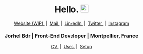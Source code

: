 <div align="center">
    <h1>Hello. <img src="https://media.giphy.com/media/hvRJCLFzcasrR4ia7z/giphy.gif" width="25px"></h1>
</div>

<div align="center">
    <a href="https://jorhelbdr.dev" title="Website">
        Website (WIP)
    </a>
    &nbsp;|&nbsp;
    <a href="mailto:jorhel.bdr@gmail.com" title="Mail">
        Mail
    </a>
    &nbsp;|&nbsp;
    <a href="https://linkedin.com/in/jorhelbdr" title="LinkedIn">
        LinkedIn
    </a>
    &nbsp;|&nbsp;
    <a href="https://twitter.com/jorhelbdr" title="Twitter">
        Twitter
    </a>
    &nbsp;|&nbsp;
    <a href="https://instagram.com/jorhelbdr" title="Instagram">
        Instagram
    </a>
</div>

<div align="center">
    <h3>Jorhel Bdr | Front-End Developer | Montpellier, France </h3>
</div>

<div align="center">
    <a href="https://jorhelbdr.github.io/cv" title="CV">
        CV
    </a>
    &nbsp;|&nbsp;
    <a href="https://jorhelbdr.github.io/uses" title="Uses">
        Uses
    </a>
    &nbsp;|&nbsp;
    <a href="https://github.com/jorhelbdr/setup" title="Setup">
        Setup
    </a>
</div>
